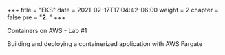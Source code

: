 +++
title = "EKS"
date = 2021-02-17T17:04:42-06:00
weight = 2
chapter = false
pre = "<b>2. </b>"
+++

Containers on AWS - Lab #1

Building and deploying a containerized application with AWS Fargate
